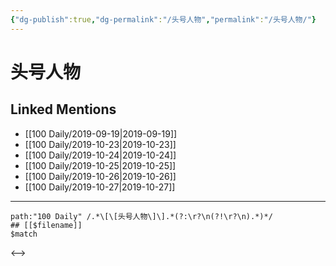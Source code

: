 ```yaml
---
{"dg-publish":true,"dg-permalink":"/头号人物","permalink":"/头号人物/"}
---
```


# 头号人物

## Linked Mentions
- [[100 Daily/2019-09-19\|2019-09-19]]
- [[100 Daily/2019-10-23\|2019-10-23]]
- [[100 Daily/2019-10-24\|2019-10-24]]
- [[100 Daily/2019-10-25\|2019-10-25]]
- [[100 Daily/2019-10-26\|2019-10-26]]
- [[100 Daily/2019-10-27\|2019-10-27]]


---

```expander
path:"100 Daily" /.*\[\[头号人物\]\].*(?:\r?\n(?!\r?\n).*)*/
## [[$filename]]
$match
```

<-->